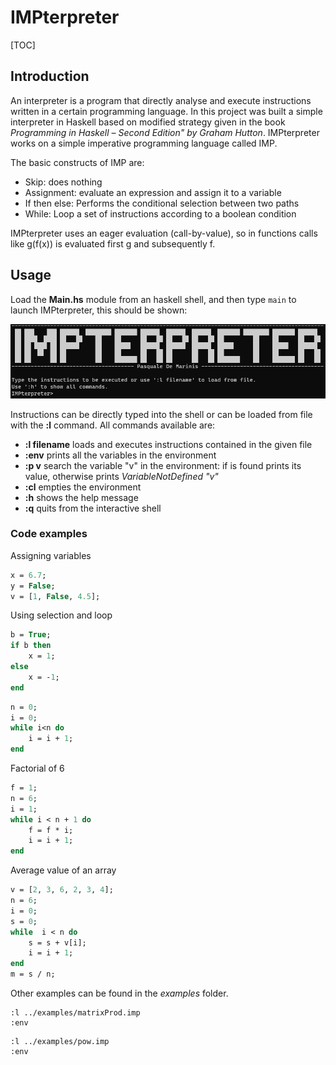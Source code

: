 # IMPterpreter

[TOC]



## Introduction

An interpreter is a program that directly analyse and execute instructions written in a certain programming language. In this project was built a simple interpreter in Haskell based on modified strategy given in the book *Programming in Haskell – Second Edition" by Graham Hutton*. IMPterpreter works on a simple imperative programming language called IMP.

The basic constructs of IMP are:

 - Skip: does nothing
 - Assignment: evaluate an expression and assign it to a variable
 - If then else: Performs the conditional selection between two paths
 - While: Loop a set of instructions according to a boolean condition

IMPterpreter uses an eager evaluation (call-by-value), so in functions calls like g(f(x)) is evaluated first g and subsequently f. 

## Usage

Load the **Main.hs** module from an haskell shell,  and then type `main` to launch IMPterpreter, this should be shown:

![image-20210103202322514](docs\imgs\main.png)

Instructions can be directly typed into the shell or can be loaded from file with the **:l** command. All commands available are:

- **:l filename** loads and executes instructions contained in the given file 
- **:env** prints all the variables in the environment
- **:p v** search the variable "v" in the environment: if is found prints its value, otherwise prints *VariableNotDefined "v"*
- **:cl**  empties the environment
- **:h** shows the help message
- **:q** quits from the interactive shell

### Code examples

Assigning variables

```pascal
x = 6.7;
y = False;
v = [1, False, 4.5];
```

Using selection and loop

```pascal
b = True;
if b then
	x = 1;
else
	x = -1;
end
```

```pascal
n = 0;
i = 0;
while i<n do
	i = i + 1;
end
```

Factorial of 6

```pascal
f = 1;
n = 6;
i = 1;
while i < n + 1 do
    f = f * i;
    i = i + 1;
end
```

Average value of an array

```pascal
v = [2, 3, 6, 2, 3, 4];
n = 6;
i = 0;
s = 0;
while  i < n do
    s = s + v[i];
    i = i + 1;
end
m = s / n;
```

Other examples can be found in the *examples* folder.

```
:l ../examples/matrixProd.imp
:env
```

```
:l ../examples/pow.imp
:env
```

